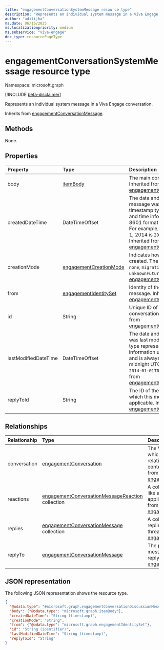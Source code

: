 ```yaml
---
title: "engagementConversationSystemMessage resource type"
description: "Represents an individual system message in a Viva Engage conversation."
author: "aditijha"
ms.date: 06/16/2025
ms.localizationpriority: medium
ms.subservice: "viva-engage"
doc_type: resourcePageType
---
```


# engagementConversationSystemMessage resource type

Namespace: microsoft.graph

[!INCLUDE [beta-disclaimer](../../includes/beta-disclaimer.md)]

Represents an individual system message in a Viva Engage conversation.

Inherits from [engagementConversationMessage](../resources/engagementconversationmessage.md).

## Methods
None.

## Properties
|Property|Type|Description|
|:---|:---|:---|
|body|[itemBody](../resources/itembody.md)|The main content of the message. Inherited from [engagementConversationMessage](../resources/engagementconversationmessage.md).|
|createdDateTime|DateTimeOffset|The date and time when the message was created. The timestamp type represents date and time information using ISO 8601 format and is always in UTC. For example, midnight UTC on Jan 1, 2014 is `2014-01-01T00:00:00Z`. Inherited from [engagementConversationMessage](../resources/engagementconversationmessage.md).|
|creationMode|[engagementCreationMode](../resources/engagementconversationmessage.md#engagementcreationmode-values)|Indicates how the message was created. The possible values are: `none`, `migration`, `unknownFutureValue`. Inherited from [engagementConversationMessage](../resources/engagementconversationmessage.md).|
|from|[engagementIdentitySet](../resources/engagementidentityset.md)|Identity of the sender of the message. Inherited from [engagementConversationMessage](../resources/engagementconversationmessage.md).|
|id|String|Unique ID of a Viva Engage conversation message. Inherited from [engagementConversationMessage](../resources/engagementconversationmessage.md).|
|lastModifiedDateTime|DateTimeOffset|The date and time when message was last modified. The timestamp type represents date and time information using ISO 8601 format and is always in UTC. For example, midnight UTC on Jan 1, 2014 is `2014-01-01T00:00:00Z`. Inherited from [engagementConversationMessage](../resources/engagementconversationmessage.md).|
|replyToId|String|The ID of the parent message to which this message is a reply, if applicable. Inherited from [engagementConversationMessage](../resources/engagementconversationmessage.md).|

## Relationships
|Relationship|Type|Description|
|:---|:---|:---|
|conversation|[engagementConversation](../resources/engagementconversation.md)|The Viva Engage conversation to which this message belongs. This relationship establishes the thread context for the message. Inherited from [engagementConversationMessage](../resources/engagementconversationmessage.md).|
|reactions|[engagementConversationMessageReaction](../resources/engagementconversationmessagereaction.md) collection|A collection of reactions (such as like and smile) that users have applied to this message. Inherited from [engagementConversationMessage](../resources/engagementconversationmessage.md).|
|replies|[engagementConversationMessage](../resources/engagementconversationmessage.md) collection|A collection of messages that are replies to this message and form a threaded discussion. Inherited from [engagementConversationMessage](../resources/engagementconversationmessage.md).|
|replyTo|[engagementConversationMessage](../resources/engagementconversationmessage.md)|The parent message to which this message is a reply, if it is part of a reply chain. Inherited from [engagementConversationMessage](../resources/engagementconversationmessage.md).|

## JSON representation
The following JSON representation shows the resource type.
<!-- {
  "blockType": "resource",
  "keyProperty": "id",
  "@odata.type": "microsoft.graph.engagementConversationSystemMessage",
  "baseType": "microsoft.graph.engagementConversationMessage",
  "openType": false
}
-->
``` json
{
  "@odata.type": "#microsoft.graph.engagementConversationDiscussionMessage",
  "body": {"@odata.type": "microsoft.graph.itemBody"},
  "createdDateTime": "String (timestamp)",
  "creationMode": "String",
  "from": {"@odata.type": "microsoft.graph.engagementIdentitySet"},
  "id": "String (identifier)",
  "lastModifiedDateTime": "String (timestamp)",
  "replyToId": "String"
}
```

